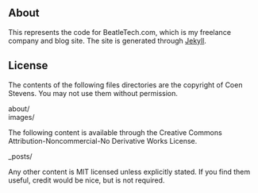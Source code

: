 <h2>About</h2>

<p>
This represents the code for BeatleTech.com, which is my freelance
company and blog site. The site is generated through <a href="https://github.com/mojombo/jekyll">Jekyll</a>.
</p>

<h2>License</h2>

<p>
The contents of the following files directories are the copyright of
Coen Stevens. You may not use them without permission.
</p>

about/<br>
images/<br>

<p>
The following content is available through the Creative Commons Attribution-Noncommercial-No Derivative Works License.
</p>

_posts/<br>

<p>
Any other content is MIT licensed unless explicitly stated. If you find them useful, credit would be nice, but is not required.
</p>
